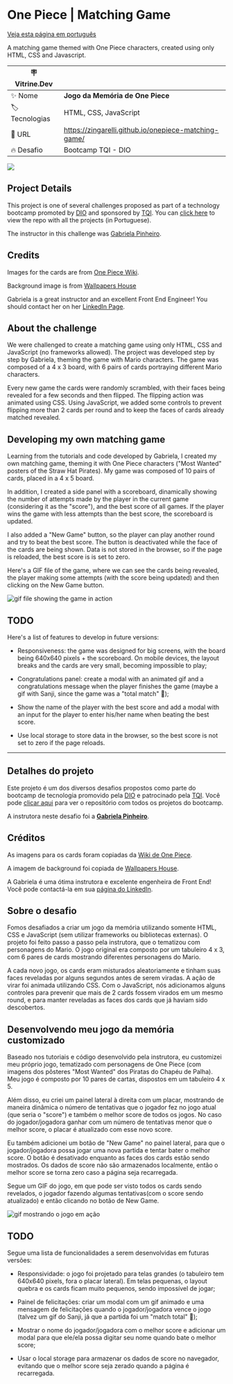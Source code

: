 # One Piece | Matching Game

[Veja esta página em português](#detalhes-do-projeto)

A matching game themed with One Piece characters, created using only HTML, CSS and Javascript. 

| :placard: Vitrine.Dev |     |
| -------------  | --- |
| :sparkles: Nome        | **Jogo da Memória de One Piece**
| :label: Tecnologias | HTML, CSS, JavaScript
| :rocket: URL         | https://zingarelli.github.io/onepiece-matching-game/
| :fire: Desafio     | Bootcamp TQI - DIO

![](https://user-images.githubusercontent.com/19349339/190666882-6779776b-3521-4a50-baf6-642ef06f09dd.png#vitrinedev)

## Project Details
This project is one of several challenges proposed as part of a technology bootcamp promoted by [DIO](https://www.dio.me) and sponsored by [TQI](https://www.tqi.com.br). You can [click here](https://github.com/zingarelli/desafios-bootcamp-TQI-DIO) to view the repo with all the projects (in Portuguese).

The instructor in this challenge was [Gabriela Pinheiro](https://www.linkedin.com/in/gabrielapinheiro129/).

## Credits
Images for the cards are from [One Piece Wiki](https://onepiece.fandom.com/wiki/Bounties/Gallery).

Background image is from [Wallpapers House](https://wallpaper-house.com/data/out/5/wallpaper2you_62356.jpg)

Gabriela is a great instructor and an excellent Front End Engineer! You should contact her on her [LinkedIn Page](https://www.linkedin.com/in/gabrielapinheiro129/). 

## About the challenge
We were challenged to create a matching game using only HTML, CSS and JavaScript (no frameworks allowed). The project was developed step by step by Gabriela, theming the game with Mario characters. The game was composed of a 4 x 3 board, with 6 pairs of cards portraying different Mario characters. 

Every new game the cards were randomly scrambled, with their faces being revealed for a few seconds and then flipped. The flipping action was animated using CSS. Using JavaScript, we added some controls to prevent flipping more than 2 cards per round and to keep the faces of cards already matched revealed.

## Developing my own matching game
Learning from the tutorials and code developed by Gabriela, I created my own matching game, theming it with One Piece characters ("Most Wanted" posters of the Straw Hat Pirates). My game was composed of 10 pairs of cards, placed in a 4 x 5 board. 

In addition, I created a side panel with a scoreboard, dinamically showing the number of attempts made by the player in the current game (considering it as the "score"), and the best score of all games. If the player wins the game with less attempts than the best score, the scoreboard is updated. 

I also added a "New Game" button, so the player can play another round and try to beat the best score. The button is deactivated while the face of the cards are being shown. Data is not stored in the browser, so if the page is reloaded, the best score is is set to zero.

Here's a GIF file of the game, where we can see the cards being revealed, the player making some attempts (with the score being updated) and then clicking on the New Game button.

![gif file showing the game in action](https://user-images.githubusercontent.com/19349339/177368271-c072195e-53bc-4c90-bf97-b8cfbd594e54.gif)

## TODO
Here's a list of features to develop in future versions:

- Responsiveness: the game was designed for big screens, with the board being 640x640 pixels + the scoreboard. On mobile devices, the layout breaks and the cards are very small, becoming impossible to play;

- Congratulations panel: create a modal with an animated gif and a congratulations message when the player finishes the game (maybe a gif with Sanji, since the game was a "total match" 🤡);

- Show the name of the player with the best score and add a modal with an input for the player to enter his/her name when beating the best score.

- Use local storage to store data in the browser, so the best score is not set to zero if the page reloads.

---

## Detalhes do projeto

Este projeto é um dos diversos desafios propostos como parte do bootcamp de tecnologia promovido pela [DIO](https://www.dio.me) e patrocinado pela [TQI](https://www.tqi.com.br). Você pode [clicar aqui](https://github.com/zingarelli/desafios-bootcamp-TQI-DIO) para ver o repositório com todos os projetos do bootcamp.

A instrutora neste desafio foi a [**Gabriela Pinheiro**](https://www.linkedin.com/in/gabrielapinheiro129/).

## Créditos

As imagens para os cards foram copiadas da [Wiki de One Piece](https://onepiece.fandom.com/wiki/Bounties/Gallery).

A imagem de background foi copiada de [Wallpapers House](https://wallpaper-house.com/data/out/5/wallpaper2you_62356.jpg).

A Gabriela é uma ótima instrutora e excelente engenheira de Front End! Você pode contactá-la em sua [página do LinkedIn](https://www.linkedin.com/in/gabrielapinheiro129/). 

## Sobre o desafio

Fomos desafiados a criar um jogo da memória utilizando somente HTML, CSS e JavaScript (sem utilizar frameworks ou bibliotecas externas). O projeto foi feito passo a passo pela instrutora, que o tematizou com personagens do Mario. O jogo original era composto por um tabuleiro 4 x 3, com 6 pares de cards mostrando diferentes personagens do Mario.

A cada novo jogo, os cards eram misturados aleatoriamente e tinham suas faces reveladas por alguns segundos antes de serem viradas. A ação de virar foi animada utilizando CSS. Com o JavaScript, nós adicionamos alguns controles para prevenir que mais de 2 cards fossem virados em um mesmo round, e para manter reveladas as faces dos cards que já haviam sido descobertos.

## Desenvolvendo meu jogo da memória customizado

Baseado nos tutoriais e código desenvolvido pela instrutora, eu customizei meu próprio jogo, tematizado com personagens de One Piece (com imagens dos pôsteres "Most Wanted" dos Piratas do Chapéu de Palha). Meu jogo é composto por 10 pares de cartas, dispostos em um tabuleiro 4 x 5.

Além disso, eu criei um painel lateral à direita com um placar, mostrando de maneira dinâmica o número de tentativas que o jogador fez no jogo atual (que seria o "score") e também o melhor score de todos os jogos. No caso do jogador/jogadora ganhar com um número de tentativas menor que o melhor score, o placar é atualizado com esse novo score.

Eu também adicionei um botão de "New Game" no painel lateral, para que o jogador/jogadora possa jogar uma nova partida e tentar bater o melhor score. O botão é desativado enquanto as faces dos cards estão sendo mostrados. Os dados de score não são armazenados localmente, então o melhor score se torna zero caso a página seja recarregada.

Segue um GIF do jogo, em que pode ser visto todos os cards sendo revelados, o jogador fazendo algumas tentativas(com o score sendo atualizado) e então clicando no botão de New Game.

![gif mostrando o jogo em ação](https://user-images.githubusercontent.com/19349339/177368271-c072195e-53bc-4c90-bf97-b8cfbd594e54.gif)

## TODO

Segue uma lista de funcionalidades a serem desenvolvidas em futuras versões:

- Responsividade: o jogo foi projetado para telas grandes (o tabuleiro tem 640x640 pixels, fora o placar lateral). Em telas pequenas, o layout quebra e os cards ficam muito pequenos, sendo impossível de jogar; 

- Painel de felicitações: criar um modal com um gif animado e uma mensagem de felicitações quando o jogador/jogadora vence o jogo (talvez um gif do Sanji, já que a partida foi um "match total" 🤡);

- Mostrar o nome do jogador/jogadora com o melhor score e adicionar um modal para que ele/ela possa digitar seu nome quando bate o melhor score;

- Usar o local storage para armazenar os dados de score no navegador, evitando que o melhor score seja zerado quando a página é recarregada.